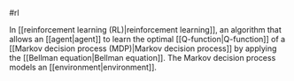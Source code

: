 #rl

In [[reinforcement learning (RL)|reinforcement learning]], an algorithm that
allows an [[agent|agent]]
to learn the optimal [[Q-function|Q-function]] of a
[[Markov decision process (MDP)|Markov decision process]] by applying the
[[Bellman equation|Bellman equation]]. The Markov decision process models
an [[environment|environment]].

